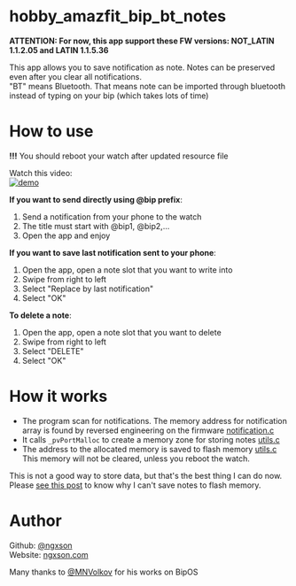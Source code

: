 # hobby_amazfit_bip_bt_notes

**ATTENTION: For now, this app support these FW versions: NOT_LATIN 1.1.2.05 and LATIN 1.1.5.36**

This app allows you to save notification as note. Notes can be preserved even after you clear all notifications.  
"BT" means Bluetooth. That means note can be imported through bluetooth instead of typing on your bip (which takes lots of time)

# How to use

**!!!** You should reboot your watch after updated resource file

Watch this video:  
[![demo](https://img.youtube.com/vi/R5pC8uTLgmk/0.jpg)](https://www.youtube.com/watch?v=R5pC8uTLgmk)

**If you want to send directly using @bip prefix**:
1. Send a notification from your phone to the watch
2. The title must start with @bip1, @bip2,...
3. Open the app and enjoy

**If you want to save last notification sent to your phone**:
1. Open the app, open a note slot that you want to write into
2. Swipe from right to left
3. Select "Replace by last notification"
4. Select "OK"

**To delete a note**:
1. Open the app, open a note slot that you want to delete
2. Swipe from right to left
3. Select "DELETE"
4. Select "OK"

# How it works

- The program scan for notifications. The memory address for notification array is found by reversed engineering on the firmware [notification.c](https://github.com/ngxson/hobby_amazfit_bip_bt_notes/blob/main/notification.c)
- It calls `_pvPortMalloc` to create a memory zone for storing notes [utils.c](https://github.com/ngxson/hobby_amazfit_bip_bt_notes/blob/main/utils.c)
- The address to the allocated memory is saved to flash memory [utils.c](https://github.com/ngxson/hobby_amazfit_bip_bt_notes/blob/main/utils.c)  
This memory will not be cleared, unless you reboot the watch.

This is not a good way to store data, but that's the best thing I can do now. Please [see this post](https://myamazfit.ru/threads/bip-application-develop-for-bipos-sdk-en.1171/page-4#post-53688) to know why I can't save notes to flash memory.

# Author
Github: [@ngxson](https://github.com/ngxson)  
Website: [ngxson.com](https://ngxson.com)  

Many thanks to [@MNVolkov](https://github.com/MNVolkov) for his works on BipOS
